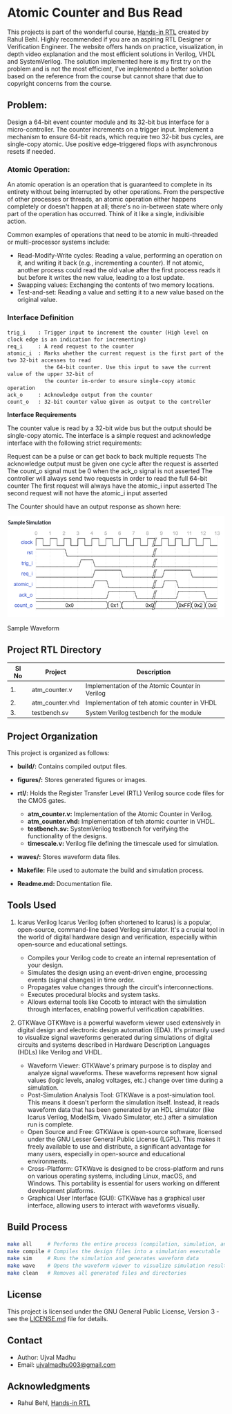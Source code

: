 # Atomic Counter and Bus Read

This projects is part of the wonderful course, [Hands-in RTL](https://quicksilicon.in/course/rtl-design) created by Rahul Behl. Highly recommended if you are an aspiring RTL Designer or Verification Engineer. The website offers hands on practice, visualization, in depth video explanation and the most efficient solutions in Verilog, VHDL and SystemVerilog. The solution implemented here is my first try on the problem and is not the most efficient, I've implemented a better solution based on the reference from the course but cannot share that due to copyright concerns from the course.

## Problem:

Design a 64-bit event counter module and its 32-bit bus interface for a micro-controller. The counter increments on a trigger input. Implement a mechanism to ensure 64-bit reads, which require two 32-bit bus cycles, are single-copy atomic. Use positive edge-triggered flops with asynchronous resets if needed.

### Atomic Operation:

An atomic operation is an operation that is guaranteed to complete in its entirety without being interrupted by other operations. From the perspective of other processes or threads, an atomic operation either happens completely or doesn't happen at all; there's no in-between state where only part of the operation has occurred. Think of it like a single, indivisible action.

Common examples of operations that need to be atomic in multi-threaded or multi-processor systems include:

- Read-Modify-Write cycles: Reading a value, performing an operation on it, and writing it back (e.g., incrementing a counter). If not atomic, another process could read the old value after the first process reads it but before it writes the new value, leading to a lost update.   
- Swapping values: Exchanging the contents of two memory locations.   
- Test-and-set: Reading a value and setting it to a new value based on the original value.


### Interface Definition

```
trig_i    : Trigger input to increment the counter (High level on clock edge is an indication for incrementing)
req_i     : A read request to the counter
atomic_i  : Marks whether the current request is the first part of the two 32-bit accesses to read
            the 64-bit counter. Use this input to save the current value of the upper 32-bit of
            the counter in-order to ensure single-copy atomic operation
ack_o     : Acknowledge output from the counter
count_o   : 32-bit counter value given as output to the controller

```

**Interface Requirements**

The counter value is read by a 32-bit wide bus but the output should be single-copy atomic. The interface is a simple request and acknowledge interface with the following strict requirements:

Request can be a pulse or can get back to back multiple requests
The acknowledge output must be given one cycle after the request is asserted
The count_o signal must be 0 when the ack_o signal is not asserted
The controller will always send two requests in order to read the full 64-bit counter
The first request will always have the atomic_i input asserted
The second request will not have the atomic_i input asserted

The Counter should have an output response as shown here:

<p>
    <img src = "./figures/Sample_waveform.png" />
    <figcaption>                Sample Waveform                </figcaption>
</p>


## Project RTL Directory

| Sl No | Project | Description |
|-------|---------|-------------|
| 1.    | atm_counter.v | Implementation of the Atomic Counter in Verilog |
| 2. | atm_counter.vhd | Implementation of teh atomic counter in VHDL |
| 3. | testbench.sv | System Verilog testbench for the module |


## Project Organization

This project is organized as follows:

* **build/:** Contains compiled output files.
* **figures/:** Stores generated figures or images.
* **rtl/:** Holds the Register Transfer Level (RTL) Verilog source code files for the CMOS gates.
    * **atm_counter.v:** Implementation of the Atomic Counter in Verilog.
    * **atm_counter.vhd:** Implementation of teh atomic counter in VHDL.
    * **testbench.sv:** SystemVerilog testbench for verifying the functionality of the designs.
    * **timescale.v:** Verilog file defining the timescale used for simulation.

* **waves/:** Stores waveform data files.
* **Makefile:** File used to automate the build and simulation process.
* **Readme.md:** Documentation file.



## Tools Used

1. Icarus Verilog
    Icarus Verilog (often shortened to Icarus) is a popular, open-source, command-line based Verilog simulator. It's a crucial tool in the world of digital hardware design and verification, especially within open-source and educational settings.
    - Compiles your Verilog code to create an internal representation of your design.
    - Simulates the design using an event-driven engine, processing events (signal changes) in time order.
    - Propagates value changes through the circuit's interconnections.
    - Executes procedural blocks and system tasks.
    - Allows external tools like Cocotb to interact with the simulation through interfaces, enabling powerful verification capabilities.

4. GTKWave
    GTKWave is a powerful waveform viewer used extensively in digital design and electronic design automation (EDA). It's primarily used to visualize signal waveforms generated during simulations of digital circuits and systems described in Hardware Description Languages (HDLs) like Verilog and VHDL.

    - Waveform Viewer: GTKWave's primary purpose is to display and analyze signal waveforms. These waveforms represent how signal values (logic levels, analog voltages, etc.) change over time during a simulation.
    - Post-Simulation Analysis Tool: GTKWave is a post-simulation tool. This means it doesn't perform the simulation itself. Instead, it reads waveform data that has been generated by an HDL simulator (like Icarus Verilog, ModelSim, Vivado Simulator, etc.) after a simulation run is complete.
    - Open Source and Free: GTKWave is open-source software, licensed under the GNU Lesser General Public License (LGPL). This makes it freely available to use and distribute, a significant advantage for many users, especially in open-source and educational environments.
    - Cross-Platform: GTKWave is designed to be cross-platform and runs on various operating systems, including Linux, macOS, and Windows. This portability is essential for users working on different development platforms.
    - Graphical User Interface (GUI): GTKWave has a graphical user interface, allowing users to interact with waveforms visually.


## Build Process

```bash
make all     # Performs the entire process (compilation, simulation, and waveform viewing)
make compile # Compiles the design files into a simulation executable
make sim     # Runs the simulation and generates waveform data
make wave    # Opens the waveform viewer to visualize simulation results
make clean   # Removes all generated files and directories
```

<!-- ## Output:

The Output from the simulation is shown here:
<p>
    <img src = "./figures/tb_output.png"/>
    <figcaption>Test Bench output</figcaption>
</p>

The Waveforms from the simulation is shown here:
<p>
    <img src = "./figures/waveforms.png"/>
    <figcaption>Simulation Waveforms</figcaption>
</p> -->

## License

This project is licensed under the GNU General Public License, Version 3 - see the [LICENSE.md](LICENSE.md) file for details.

## Contact

- Author: Ujval Madhu
- Email: ujvalmadhu003@gmail.com

## Acknowledgments

- Rahul Behl, [Hands-in RTL](https://quicksilicon.in/course/rtl-design)